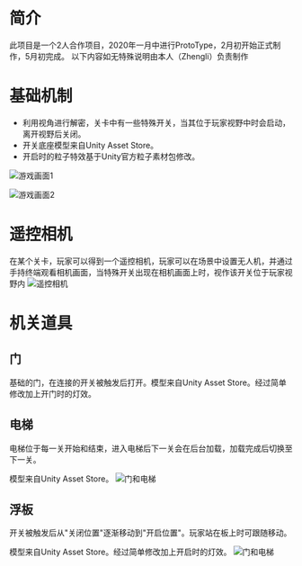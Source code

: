 # 简介
此项目是一个2人合作项目，2020年一月中进行ProtoType，2月初开始正式制作，5月初完成。
以下内容如无特殊说明由本人（Zhengli）负责制作

# 基础机制
+ 利用视角进行解密，关卡中有一些特殊开关，当其位于玩家视野中时会启动，离开视野后关闭。
+ 开关底座模型来自Unity Asset Store。
+ 开启时的粒子特效基于Unity官方粒子素材包修改。

![游戏画面1](https://github.com/NaughtyFishRei/CTIN532_Project/raw/master/Screenshots/newgame1.PNG)

![游戏画面2](https://github.com/NaughtyFishRei/CTIN532_Project/raw/master/Screenshots/newgame2.PNG)

# 遥控相机
在某个关卡，玩家可以得到一个遥控相机，玩家可以在场景中设置无人机，并通过手持终端观看相机画面，当特殊开关出现在相机画面上时，视作该开关位于玩家视野内
![遥控相机](https://github.com/NaughtyFishRei/CTIN532_Project/raw/master/Screenshots/newremotecamera1.PNG)

# 机关道具
## 门
基础的门，在连接的开关被触发后打开。模型来自Unity Asset Store。经过简单修改加上开门时的灯效。
## 电梯
电梯位于每一关开始和结束，进入电梯后下一关会在后台加载，加载完成后切换至下一关。

模型来自Unity Asset Store。
![门和电梯](https://github.com/NaughtyFishRei/CTIN532_Project/raw/master/Screenshots/Door.PNG)
## 浮板
开关被触发后从"关闭位置"逐渐移动到"开启位置"。玩家站在板上时可跟随移动。

模型来自Unity Asset Store。经过简单修改加上开启时的灯效。
![门和电梯](https://github.com/NaughtyFishRei/CTIN532_Project/raw/master/Screenshots/FloatingBoard.PNG)
